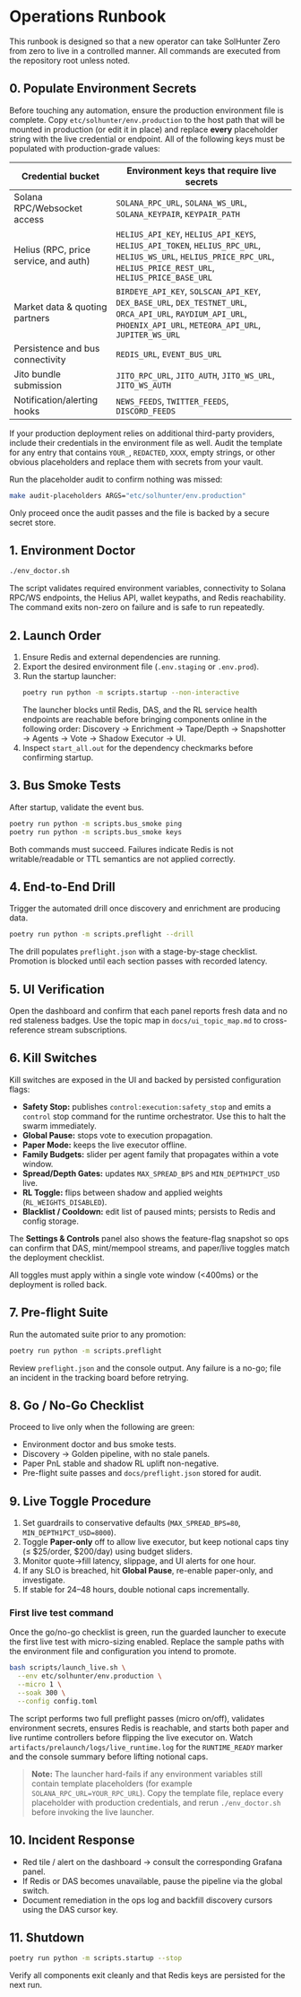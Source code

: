 # Operations Runbook

This runbook is designed so that a new operator can take SolHunter Zero from zero to live in a
controlled manner.  All commands are executed from the repository root unless noted.

## 0. Populate Environment Secrets

Before touching any automation, ensure the production environment file is
complete. Copy `etc/solhunter/env.production` to the host path that will be
mounted in production (or edit it in place) and replace **every** placeholder
string with the live credential or endpoint. All of the following keys must be
populated with production-grade values:

| Credential bucket | Environment keys that require live secrets |
| --- | --- |
| Solana RPC/Websocket access | `SOLANA_RPC_URL`, `SOLANA_WS_URL`, `SOLANA_KEYPAIR`, `KEYPAIR_PATH` |
| Helius (RPC, price service, and auth) | `HELIUS_API_KEY`, `HELIUS_API_KEYS`, `HELIUS_API_TOKEN`, `HELIUS_RPC_URL`, `HELIUS_WS_URL`, `HELIUS_PRICE_RPC_URL`, `HELIUS_PRICE_REST_URL`, `HELIUS_PRICE_BASE_URL` |
| Market data & quoting partners | `BIRDEYE_API_KEY`, `SOLSCAN_API_KEY`, `DEX_BASE_URL`, `DEX_TESTNET_URL`, `ORCA_API_URL`, `RAYDIUM_API_URL`, `PHOENIX_API_URL`, `METEORA_API_URL`, `JUPITER_WS_URL` |
| Persistence and bus connectivity | `REDIS_URL`, `EVENT_BUS_URL` |
| Jito bundle submission | `JITO_RPC_URL`, `JITO_AUTH`, `JITO_WS_URL`, `JITO_WS_AUTH` |
| Notification/alerting hooks | `NEWS_FEEDS`, `TWITTER_FEEDS`, `DISCORD_FEEDS` |

If your production deployment relies on additional third-party providers,
include their credentials in the environment file as well. Audit the template
for any entry that contains `YOUR_`, `REDACTED`, `XXXX`, empty strings, or other
obvious placeholders and replace them with secrets from your vault.

Run the placeholder audit to confirm nothing was missed:

```bash
make audit-placeholders ARGS="etc/solhunter/env.production"
```

Only proceed once the audit passes and the file is backed by a secure secret
store.

## 1. Environment Doctor

```bash
./env_doctor.sh
```

The script validates required environment variables, connectivity to Solana RPC/WS endpoints, the
Helius API, wallet keypaths, and Redis reachability.  The command exits non-zero on failure and is
safe to run repeatedly.

## 2. Launch Order

1. Ensure Redis and external dependencies are running.
2. Export the desired environment file (`.env.staging` or `.env.prod`).
3. Run the startup launcher:
   ```bash
   poetry run python -m scripts.startup --non-interactive
   ```
   The launcher blocks until Redis, DAS, and the RL service health endpoints are reachable before
   bringing components online in the following order:
   Discovery → Enrichment → Tape/Depth → Snapshotter → Agents → Vote → Shadow Executor → UI.
4. Inspect `start_all.out` for the dependency checkmarks before confirming startup.

## 3. Bus Smoke Tests

After startup, validate the event bus.

```bash
poetry run python -m scripts.bus_smoke ping
poetry run python -m scripts.bus_smoke keys
```

Both commands must succeed.  Failures indicate Redis is not writable/readable or TTL semantics are
not applied correctly.

## 4. End-to-End Drill

Trigger the automated drill once discovery and enrichment are producing data.

```bash
poetry run python -m scripts.preflight --drill
```

The drill populates `preflight.json` with a stage-by-stage checklist.  Promotion is blocked until
each section passes with recorded latency.

## 5. UI Verification

Open the dashboard and confirm that each panel reports fresh data and no red staleness badges.  Use
the topic map in `docs/ui_topic_map.md` to cross-reference stream subscriptions.

## 6. Kill Switches

Kill switches are exposed in the UI and backed by persisted configuration flags:

- **Safety Stop:** publishes `control:execution:safety_stop` and emits a `control` stop command for the runtime orchestrator.
  Use this to halt the swarm immediately.
- **Global Pause:** stops vote to execution propagation.
- **Paper Mode:** keeps the live executor offline.
- **Family Budgets:** slider per agent family that propagates within a vote window.
- **Spread/Depth Gates:** updates `MAX_SPREAD_BPS` and `MIN_DEPTH1PCT_USD` live.
- **RL Toggle:** flips between shadow and applied weights (`RL_WEIGHTS_DISABLED`).
- **Blacklist / Cooldown:** edit list of paused mints; persists to Redis and config storage.

The **Settings & Controls** panel also shows the feature-flag snapshot so ops can confirm that DAS,
mint/mempool streams, and paper/live toggles match the deployment checklist.

All toggles must apply within a single vote window (<400ms) or the deployment is rolled back.

## 7. Pre-flight Suite

Run the automated suite prior to any promotion:

```bash
poetry run python -m scripts.preflight
```

Review `preflight.json` and the console output.  Any failure is a no-go; file an incident in the
tracking board before retrying.

## 8. Go / No-Go Checklist

Proceed to live only when the following are green:

- Environment doctor and bus smoke tests.
- Discovery → Golden pipeline, with no stale panels.
- Paper PnL stable and shadow RL uplift non-negative.
- Pre-flight suite passes and `docs/preflight.json` stored for audit.

## 9. Live Toggle Procedure

1. Set guardrails to conservative defaults (`MAX_SPREAD_BPS=80`, `MIN_DEPTH1PCT_USD=8000`).
2. Toggle **Paper-only** off to allow live executor, but keep notional caps tiny (≤ $25/order,
   $200/day) using budget sliders.
3. Monitor quote→fill latency, slippage, and UI alerts for one hour.
4. If any SLO is breached, hit **Global Pause**, re-enable paper-only, and investigate.
5. If stable for 24–48 hours, double notional caps incrementally.

### First live test command

Once the go/no-go checklist is green, run the guarded launcher to execute the first
live test with micro-sizing enabled. Replace the sample paths with the environment
file and configuration you intend to promote.

```bash
bash scripts/launch_live.sh \
  --env etc/solhunter/env.production \
  --micro 1 \
  --soak 300 \
  --config config.toml
```

The script performs two full preflight passes (micro on/off), validates environment
secrets, ensures Redis is reachable, and starts both paper and live runtime controllers
before flipping the live executor on. Watch `artifacts/prelaunch/logs/live_runtime.log`
for the `RUNTIME_READY` marker and the console summary before lifting notional caps.

> **Note:** The launcher hard-fails if any environment variables still contain
> template placeholders (for example `SOLANA_RPC_URL=YOUR_RPC_URL`). Copy the
> template file, replace every placeholder with production credentials, and rerun
> `./env_doctor.sh` before invoking the live launcher.

## 10. Incident Response

- Red tile / alert on the dashboard → consult the corresponding Grafana panel.
- If Redis or DAS becomes unavailable, pause the pipeline via the global switch.
- Document remediation in the ops log and backfill discovery cursors using the DAS cursor key.

## 11. Shutdown

```bash
poetry run python -m scripts.startup --stop
```

Verify all components exit cleanly and that Redis keys are persisted for the next run.
